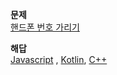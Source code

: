 **문제**\
[핸드폰 번호 가리기](https://school.programmers.co.kr/learn/courses/30/lessons/12948)

**해답**\
[Javascript](solution.js) , [Kotlin](solution.kt), [C++](solution.cpp)
